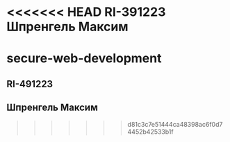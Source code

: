 <<<<<<< HEAD
RI-391223
Шпренгель Максим
=======
# secure-web-development
## RI-491223
## Шпренгель Максим
>>>>>>> d81c3c7e51444ca48398ac6f0d74452b42533b1f
